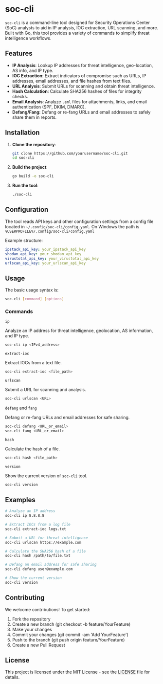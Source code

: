 # soc-cli

`soc-cli` is a command-line tool designed for Security Operations Center (SoC) analysts to aid in IP analysis, IOC extraction, URL scanning, and more.
Built with Go, this tool provides a variety of commands to simplify threat intelligence workflows.

## Features

- **IP Analysis**: Lookup IP addresses for threat intelligence, geo-location, AS info, and IP type.
- **IOC Extraction**: Extract indicators of compromise such as URLs, IP addresses, email addresses, and file hashes from text files.
- **URL Analysis**: Submit URLs for scanning and obtain threat intelligence.
- **Hash Calculation**: Calculate SHA256 hashes of files for integrity checks.
- **Email Analysis**: Analyze `.eml` files for attachments, links, and email authentication (SPF, DKIM, DMARC).
- **Defang/Fang**: Defang or re-fang URLs and email addresses to safely share them in reports.

## Installation

1. **Clone the repository**:

    ```bash
    git clone https://github.com/yourusername/soc-cli.git
    cd soc-cli
    ```

2. **Build the project**:

    ```bash
    go build -o soc-cli
    ```

3. **Run the tool**:

    ```bash
    ./soc-cli
    ```

<!-- Alternatively, you can download a pre-built binary from the [releases](https://github.com/yourusername/soc-cli/releases) page. -->

## Configuration

The tool reads API keys and other configuration settings from a config file located in `~/.config/soc-cli/config.yaml`.
On Windows the path is `%USERPROFILE%/.config/soc-cli/config.yaml`

Example structure:

```yaml
ipstack_api_key: your_ipstack_api_key
shodan_api_key: your_shodan_api_key
virustotal_api_key: your_virustotal_api_key
urlscan_api_key: your_urlscan_api_key
```

## Usage

The basic usage syntax is:

```bash
soc-cli [command] [options]
```

### Commands

`ip`

Analyze an IP address for threat intelligence, geolocation, AS information, and IP type.

```bash
soc-cli ip <IPv4_address>
```

`extract-ioc`

Extract IOCs from a text file.

```bash
soc-cli extract-ioc <file_path>
```

`urlscan`

Submit a URL for scanning and analysis.

```bash
soc-cli urlscan <URL>
```

`defang` and `fang`

Defang or re-fang URLs and email addresses for safe sharing.

```bash
soc-cli defang <URL_or_email>
soc-cli fang <URL_or_email>
```

`hash`

Calculate the hash of a file.

```bash
soc-cli hash <file_path>
```

`version`

Show the current version of `soc-cli` tool.

```bash
soc-cli version
```

## Examples

```bash
# Analyze an IP address
soc-cli ip 8.8.8.8

# Extract IOCs from a log file
soc-cli extract-ioc logs.txt

# Submit a URL for threat intelligence
soc-cli urlscan https://example.com

# Calculate the SHA256 hash of a file
soc-cli hash /path/to/file.txt

# Defang an email address for safe sharing
soc-cli defang user@example.com

# Show the current version
soc-cli version
```

## Contributing

We welcome contributions! To get started:

1. Fork the repository
2. Create a new branch (git checkout -b feature/YourFeature)
3. Make your changes
4. Commit your changes (git commit -am 'Add YourFeature')
5. Push to the branch (git push origin feature/YourFeature)
6. Create a new Pull Request

## License

This project is licensed under the MIT License - see the [LICENSE](LICENSE) file for details.
